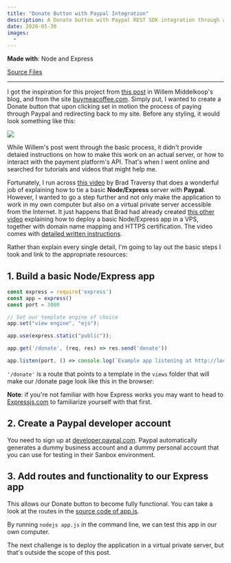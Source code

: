 ```yaml
---
title: "Donate Button with Paypal Integration"
description: A Donate button with Paypal REST SDK integration through a NodeJS/Express server
date: 2020-05-30
images:
  - 
---
```


**Made with**: <i class="fab fa-node"></i> Node and Express

[Source Files](https://github.com/mariobox/donate-paypal) 

<hr class="art" />

I got the inspiration for this project from [this post](https://willem.com/blog/2020-03-25_designing-and-implementing-a-micro-payment-system/) in Willem Middelkoop's blog, and from the site [buymeacoffee.com](https://buymeacoffee.com). Simply put, I wanted to create a Donate button that upon clicking set in motion the process of paying through Paypal and redirecting back to my site. Before any styling, it would look something like this:

<p class="centered"><img src="/img/donate.png" class="gallery medium center" /></p>

While Willem's post went through the basic process, it didn't provide detaied instructions on how to make this work on an actual server, or how to interact with the payment platform's API. That's when I went online and searched for tutorials and videos that might help me. 

Fortunately, I run across [this video](https://www.youtube.com/watch?v=7k03jobKGXM&t=1299s) by Brad Traversy that does a wonderful job of explaining how to tie a basic **Node/Express** server with **Paypal**. However, I wanted to go a step further and not only make the application to work in my own computer but also on a virtual private server accessible from the Internet. It just happens that Brad had already created [this other video](https://www.youtube.com/watch?v=oykl1Ih9pMg&t=370s) explaining how to deploy a basic Node/Express app in a VPS, together with domain name mapping and HTTPS certification. The video comes with [detailed written instructions](https://gist.github.com/bradtraversy/cd90d1ed3c462fe3bddd11bf8953a896).

Rather than explain every single detail, I'm going to lay out the basic steps I took and link to the appropriate resources:

## 1. Build a basic Node/Express app

``` js
const express = require('express')
const app = express()
const port = 3000

// Set our template engine of choice
app.set("view engine", "ejs");

app.use(express.static("public"));

app.get('/donate', (req, res) => res.send('donate'))

app.listen(port, () => console.log(`Example app listening at http://localhost:${port}`))
```

`'/donate'` is a route that points to a template in the `views` folder that will make our /donate page look like this in the browser:

**Note**: if you're not familiar with how Express works you may want to head to [Expressjs.com](https://expressjs.com) to familiarize yourself with that first.

## 2. Create a Paypal developer account 

You need to sign up at [developer.paypal.com](https://developer.paypal.com). Paypal automatically generates a dummy business account and a dummy personal account that you can use for testing in their Sanbox environment.

## 3. Add routes and functionality to our Express app

This allows our Donate button to become fully functional. You can take a look at the routes in the [source code of app.js](https://github.com/mariobox/donate-paypal/blob/master/app.js).

By running `nodejs app.js` in the command line, we can test this app in our own computer.

The next challenge is to deploy the application in a virtual private server, but that's outside the scope of this post.






















